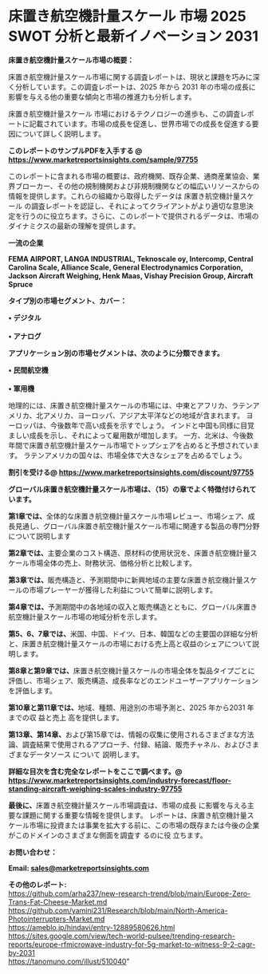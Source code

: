# 床置き航空機計量スケール 市場 2025 SWOT 分析と最新イノベーション 2031

<strong><b>床置き航空機計量スケール市場の概要：</b></strong>

床置き航空機計量スケール市場に関する調査レポートは、現状と課題を巧みに深く分析しています。この調査レポートは、2025 年から 2031 年の市場の成長に影響を与える他の重要な傾向と市場の推進力も分析します。

床置き航空機計量スケール 市場におけるテクノロジーの進歩も、この調査レポートに記載されています。市場の成長を促進し、世界市場での成長を促進する要因について詳しく説明します。

<strong>このレポートのサンプルPDFを入手する @ <a href=https://www.marketreportsinsights.com/sample/97755>https://www.marketreportsinsights.com/sample/97755</a></strong>

このレポートに含まれる市場の概要は、政府機関、既存企業、通商産業協会、業界ブローカー、その他の規制機関および非規制機関などの幅広いリソースからの情報を提供します。これらの組織から取得したデータは 床置き航空機計量スケール の調査レポートを認証し、それによってクライアントがより適切な意思決定を行うのに役立ちます。さらに、このレポートで提供されるデータは、市場のダイナミクスの最新の理解を提供します。

<strong>一流の企業</strong>

<strong><b>FEMA AIRPORT, LANGA INDUSTRIAL, Teknoscale oy, Intercomp, Central Carolina Scale, Alliance Scale, General Electrodynamics Corporation, Jackson Aircraft Weighing, Henk Maas, Vishay Precision Group, Aircraft Spruce</b></strong>

<strong><b>タイプ別の市場セグメント、カバー：</b></strong>

<strong>• デジタル<br><br>• アナログ</strong>

<strong><b>アプリケーション別の市場セグメントは、次のように分類できます。</b></strong>

<strong>• 民間航空機<br><br>• 軍用機</strong>

 地理的には、床置き航空機計量スケールの市場には、中東とアフリカ、ラテンアメリカ、北アメリカ、ヨーロッパ、アジア太平洋などの地域が含まれます。 ヨーロッパは、今後数年で高い成長を示すでしょう。 インドと中国も同様に目覚ましい成長を示し、それによって雇用数が増加します。 一方、北米は、今後数年間で床置き航空機計量スケール市場でトップシェアを占めると予想されています。 ラテンアメリカの国々は、市場全体で大きなシェアを占めるでしょう。

<strong>割引を受ける@ <a href=https://www.marketreportsinsights.com/discount/97755>https://www.marketreportsinsights.com/discount/97755</a></strong>

<strong><b>グローバル床置き航空機計量スケール市場は、（15）の章でよく特徴付けられています。</b></strong>

<strong><b>第</b></strong><strong><b>1章では、</b></strong>全体的な床置き航空機計量スケール市場レビュー、市場シェア、成長見通し、グローバル床置き航空機計量スケール市場に関連する製品の専門分野について説明します

<strong><b>第2章では、</b></strong>主要企業のコスト構造、原材料の使用状況を、床置き航空機計量スケール市場全体の売上、財務状況、価格分析と比較します。

<strong><b>第3章では、</b></strong>販売構造と、予測期間中に新興地域の主要な床置き航空機計量スケールの市場プレーヤーが獲得した利益について簡単に説明します。

<strong><b>第4章では、</b></strong>予測期間中の各地域の収入と販売構造とともに、グローバル床置き航空機計量スケール市場の地域分析を示します。

<strong><b>第5、6、7章では、</b></strong>米国、中国、ドイツ、日本、韓国などの主要国の詳細な分析と、床置き航空機計量スケールの市場における売上高と収益のシェアについて説明します。

<strong><b>第8章と第9章では、</b></strong>床置き航空機計量スケールの市場全体を製品タイプごとに評価し、市場シェア、販売構造、成長率などのエンドユーザーアプリケーションを評価します。

<strong><b>第10章と第11章では、</b></strong>地域、種類、用途別の市場予測と、2025 年から2031 年までの収 益と売上 高を提供します。

<strong><b>第13章、第14章、</b></strong>および第15章では、情報の収集に使用されるさまざまな方法論、調査結果で使用されるアプローチ、付録、結論、販売チャネル、およびさまざまなデータソース について 説明します。

<strong>詳細な目次を含む完全なレポートをここで調べます。@ <a href=https://www.marketreportsinsights.com/industry-forecast/floor-standing-aircraft-weighing-scales-industry-97755>https://www.marketreportsinsights.com/industry-forecast/floor-standing-aircraft-weighing-scales-industry-97755</a></strong>

<strong><b>最後に、</b></strong>床置き航空機計量スケール市場調査は、市場の成長 に影響を</a>与える主要な課題に関する重要な情報を提供します。 レポートは、床置き航空機計量スケール市場に投資または事業を拡大する前に、この市場の既存または今後の企業がこのドメインのさまざまな側面を調査す るのに役 立ちます。

<strong><b>お問い合わせ：</b></strong>

<strong>Email: </strong><a href=mailto:sales@marketreportsinsights.com><strong>sales@marketreportsinsights.com</strong></a>

<strong>その他のレポート:</strong>
<br>
<a href=https://github.com/arha237/new-research-trend/blob/main/Europe-Zero-Trans-Fat-Cheese-Market.md>https://github.com/arha237/new-research-trend/blob/main/Europe-Zero-Trans-Fat-Cheese-Market.md</a>
<br>
<a href=https://github.com/yamini231/Research/blob/main/North-America-Photointerrupters-Market.md>https://github.com/yamini231/Research/blob/main/North-America-Photointerrupters-Market.md</a>
<br>
<a href=https://ameblo.jp/hindavi/entry-12889580626.html>https://ameblo.jp/hindavi/entry-12889580626.html</a>
<br>
<a href=https://sites.google.com/view/tech-world-pulsee/trending-research-reports/europe-rfmicrowave-industry-for-5g-market-to-witness-9-2-cagr-by-2031>https://sites.google.com/view/tech-world-pulsee/trending-research-reports/europe-rfmicrowave-industry-for-5g-market-to-witness-9-2-cagr-by-2031</a>
<br>
<a href=https://tanomuno.com/illust/510040>https://tanomuno.com/illust/510040</a>"
